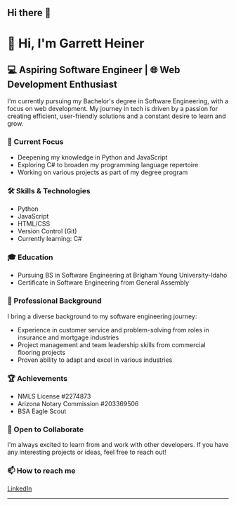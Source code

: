 ## Hi there 👋

<!--
**Heiner000/Heiner000** is a ✨ _special_ ✨ repository because its `README.md` (this file) appears on your GitHub profile.

Here are some ideas to get you started:

- 🔭 I’m currently working on ...
- 🌱 I’m currently learning ...
- 👯 I’m looking to collaborate on ...
- 🤔 I’m looking for help with ...
- 💬 Ask me about ...
- 📫 How to reach me: ...
- 😄 Pronouns: ...
- ⚡ Fun fact: ...
-->

# 👋 Hi, I'm Garrett Heiner

## 💻 Aspiring Software Engineer | 🌐 Web Development Enthusiast

I'm currently pursuing my Bachelor's degree in Software Engineering, with a focus on web development. My journey in tech is driven by a passion for creating efficient, user-friendly solutions and a constant desire to learn and grow.

### 🚀 Current Focus
- Deepening my knowledge in Python and JavaScript
- Exploring C# to broaden my programming language repertoire
- Working on various projects as part of my degree program

### 🛠 Skills & Technologies
- Python
- JavaScript
- HTML/CSS
- Version Control (Git)
- Currently learning: C#

### 🎓 Education
- Pursuing BS in Software Engineering at Brigham Young University-Idaho
- Certificate in Software Engineering from General Assembly

### 💼 Professional Background
I bring a diverse background to my software engineering journey:
- Experience in customer service and problem-solving from roles in insurance and mortgage industries
- Project management and team leadership skills from commercial flooring projects
- Proven ability to adapt and excel in various industries

### 🏆 Achievements
- NMLS License #2274873
- Arizona Notary Commission #203369506
- BSA Eagle Scout

### 🤝 Open to Collaborate
I'm always excited to learn from and work with other developers. If you have any interesting projects or ideas, feel free to reach out!

### 📫 How to reach me
[LinkedIn](https://www.linkedin.com/in/garrett-heiner-a14b42ab/)

---

<!-- ⚡ Fun fact: I've processed over 1,000 hours of video content in a month with 99% accuracy! -->

